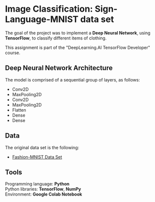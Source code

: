 # Image Classification: Sign-Language-MNIST data set
The goal of the project was to implement a **Deep Neural Network**, using **TensorFlow**, to classify different items of clothing.  

This assignment is part of the "DeepLearning.AI TensorFlow Developer" course.

## Deep Neural Network Architecture
The model is comprised of a sequential group of layers, as follows:
- Conv2D
- MaxPooling2D
- Conv2D
- MaxPooling2D
- Flatten
- Dense
- Dense

## Data
The original data set is the following:  
-	[Fashion-MNIST Data Set](https://github.com/zalandoresearch/fashion-mnist)

## Tools
Programming language: **Python**  
Python libraries: **TensorFlow**, **NumPy**  
Environment: **Google Colab Notebook**  
